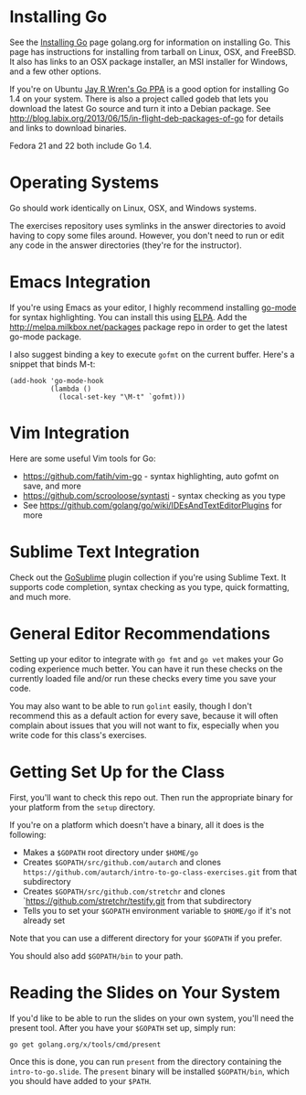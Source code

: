 # Installing Go

See the [Installing Go](http://golang.org/doc/install) page golang.org for
information on installing Go. This page has instructions for installing from
tarball on Linux, OSX, and FreeBSD. It also has links to an OSX package
installer, an MSI installer for Windows, and a few other options.

If you're on Ubuntu
[Jay R Wren's Go PPA](https://launchpad.net/~evarlast/+archive/ubuntu/golang1.4)
is a good option for installing Go 1.4 on your system. There is also a project
called godeb that lets you download the latest Go source and turn it into a
Debian package. See
http://blog.labix.org/2013/06/15/in-flight-deb-packages-of-go for details and
links to download binaries.

Fedora 21 and 22 both include Go 1.4.

# Operating Systems

Go should work identically on Linux, OSX, and Windows systems.

The exercises repository uses symlinks in the answer directories to avoid
having to copy some files around. However, you don't need to run or edit any
code in the answer directories (they're for the instructor).

# Emacs Integration

If you're using Emacs as your editor, I highly recommend installing
[go-mode](http://www.emacswiki.org/emacs/GoMode) for syntax highlighting. You
can install this using [ELPA](http://www.emacswiki.org/emacs/ELPA). Add the
http://melpa.milkbox.net/packages package repo in order to get the latest
go-mode package.

I also suggest binding a key to execute `gofmt` on the current buffer. Here's
a snippet that binds M-t:

    (add-hook 'go-mode-hook
              (lambda ()
                (local-set-key "\M-t" `gofmt)))

# Vim Integration

Here are some useful Vim tools for Go:

* https://github.com/fatih/vim-go - syntax highlighting, auto gofmt on save, and more
* https://github.com/scrooloose/syntasti - syntax checking as you type
* See https://github.com/golang/go/wiki/IDEsAndTextEditorPlugins for more

# Sublime Text Integration

Check out the [GoSublime](https://github.com/DisposaBoy/GoSublime) plugin
collection if you're using Sublime Text. It supports code completion, syntax
checking as you type, quick formatting, and much more.

# General Editor Recommendations

Setting up your editor to integrate with `go fmt` and `go vet` makes your Go
coding experience much better. You can have it run these checks on the
currently loaded file and/or run these checks every time you save your code.

You may also want to be able to run `golint` easily, though I don't recommend
this as a default action for every save, because it will often complain about
issues that you will not want to fix, especially when you write code for this
class's exercises.

# Getting Set Up for the Class

First, you'll want to check this repo out. Then run the appropriate binary for
your platform from the `setup` directory.

If you're on a platform which doesn't have a binary, all it does is the
following:

* Makes a `$GOPATH` root directory under `$HOME/go`
* Creates `$GOPATH/src/github.com/autarch` and clones `https://github.com/autarch/intro-to-go-class-exercises.git` from that subdirectory
* Creates `$GOPATH/src/github.com/stretchr` and clones `https://github.com/stretchr/testify.git from that subdirectory
* Tells you to set your `$GOPATH` environment variable to `$HOME/go` if it's not already set

Note that you can use a different directory for your `$GOPATH` if you prefer.

You should also add `$GOPATH/bin` to your path.

# Reading the Slides on Your System

If you'd like to be able to run the slides on your own system, you'll need the
present tool. After you have your `$GOPATH` set up, simply run:

    go get golang.org/x/tools/cmd/present

Once this is done, you can run `present` from the directory containing the
`intro-to-go.slide`. The `present` binary will be installed `$GOPATH/bin`,
which you should have added to your `$PATH`.
